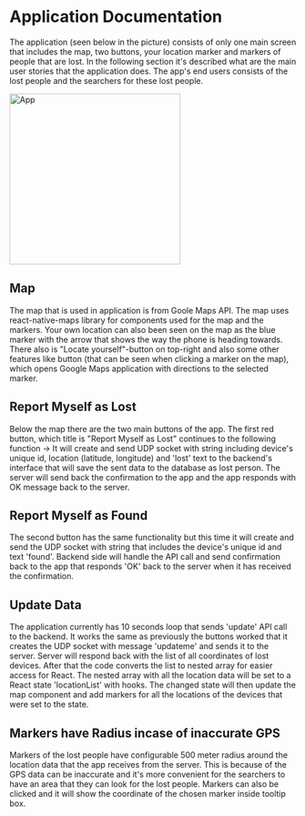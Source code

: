 # Application Documentation

The application (seen below in the picture) consists of only one main screen that includes the map, two buttons, your location marker and markers of people that are lost. In the following section it's described what are the main user stories that the application does. The app's end users consists of the lost people and the searchers for these lost people.

<img src="https://github.com/LostFound-Application/LostFound-Front-New/blob/master/documentation/app_picture.png" alt="App" width="300"/>

## Map
The map that is used in application is from Goole Maps API. The map uses react-native-maps library for components used for the map and the markers. Your own location can also been seen on the map as the blue marker with the arrow that shows the way the phone is heading towards. There also is "Locate yourself"-button on top-right and also some other features like button (that can be seen when clicking a marker on the map), which opens Google Maps application with directions to the selected marker.

## Report Myself as Lost
Below the map there are the two main buttons of the app. The first red button, which title is "Report Myself as Lost" continues to the following function -> It will create and send UDP socket with string including device's unique id, location (latitude, longitude) and 'lost' text to the backend's interface that will save the sent data to the database as lost person. The server will send back the confirmation to the app and the app responds with OK message back to the server.

## Report Myself as Found
The second button has the same functionality but this time it will create and send the UDP socket with string that includes the device's unique id and text 'found'. Backend side will handle the API call and send confirmation back to the app that responds 'OK' back to the server when it has received the confirmation. 

## Update Data
The application currently has 10 seconds loop that sends 'update' API call to the backend. It works the same as previously the buttons worked that it creates the UDP socket with message 'updateme' and sends it to the server. Server will respond back with the list of all coordinates of lost devices. After that the code converts the list to nested array for easier access for React. The nested array with all the location data will be set to a React state 'locationList' with hooks. The changed state will then update the map component and add markers for all the locations of the devices that were set to the state.

## Markers have Radius incase of inaccurate GPS
Markers of the lost people have configurable 500 meter radius around the location data that the app receives from the server. This is because of the GPS data can be inaccurate and it's more convenient for the searchers to have an area that they can look for the lost people. Markers can also be clicked and it will show the coordinate of the chosen marker inside tooltip box. 
